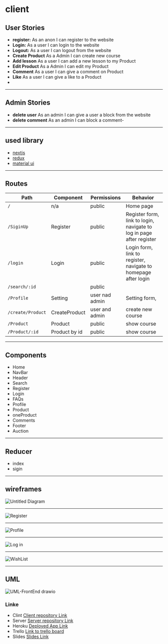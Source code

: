 # client

## User Stories

- **register:** As an anon I can register to the website
- **Login:** As a user I can login to the website
- **Logout:** As a user I can logout from the website
- **Create Product** As a Admin I can create new course
- **Add lesson** As a user I can add a new lesson to my Product
- **Edit Product** As a Admin I can edit my Product
- **Comment** As a user I can give a comment on Product
- **Like** As a user I can give a like to a Product
- 
---
## Admin Stories

- **delete user** As an admin I can give a user a block from the website
- **delete comment** As an admin I can block a comment- 
---- 
## used library

- [nextjs](https://nextjs.org/)
- [redux](https://www.npmjs.com/package/redux)
- [material ui](https://mui.com/)

----
## Routes

| Path                              | Component    | Permissions    | Behavior                                                             |
| --------------------------------- | ------------ | -------------- | -------------------------------------------------------------------- |
| `/`                               | n/a          | public         | Home page                                                            |
| `/SiginUp`                        | Register     | public         | Register form, link to login, navigate to log in page after register |
| `/login`                          | Login         | public         | Login form, link to register, navigate to homepage after login       |
| `/search/:id`                     |               | public         |                                                                      |
| `/Profile`                        | Setting       | user nad admin | Setting form,                                                        |
| `/create/Product`                 | CreateProduct | user and admin | create new course                                                    |
| `/Product`                        | Product       | public         | show course                                                          |
| `/Product/:id`                    | Product by id | public         | show course                                                          |

---

## Components

- Home
- NavBar
- Header
- Search
- Register
- Login
- FAQs
- Profile
- Product
- oneProduct
- Comments
- Footer
- Auction

---

## Reducer
- index
- sigin

---

## wireframes

 ![Untitled Diagram](https://user-images.githubusercontent.com/92248111/146689309-44bb2655-49af-4904-a203-610fe3791dae.jpg)
 
 ----
 
 ![Register](https://user-images.githubusercontent.com/92248111/146686790-78e7921c-403f-439c-8fa6-a6270762e334.jpg)

---

![Profile](https://user-images.githubusercontent.com/92248111/146686778-96137ff9-377d-4cec-9618-0e0ab02908c0.png)

---

![Log in ](https://user-images.githubusercontent.com/92248111/146686808-2659ef5d-b619-499c-9558-61eca45fd17c.jpg)

---

![WishList](https://user-images.githubusercontent.com/92248111/146686827-a064a1b9-1259-485e-8b09-e7a42c83eca9.jpeg)


----

## UML
![UML-FrontEnd drawio](https://user-images.githubusercontent.com/92248111/146668935-6dd095b0-7195-42f9-8836-b748c4980d85.png)
 
 ### Linke 
* Clint [Client repository Link](https://github.com/MP-Project-Meead/client)
* Server [Server repository Link](https://github.com/MP-Project-Meead/server)
* Heroku [Deployed App Link](http://heroku.com/)
* Trello [Link to trello board](https://trello.com)
* Slides [Slides Link](http://slides.com/)

